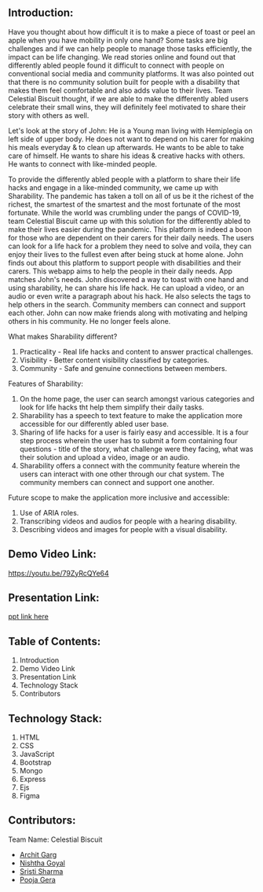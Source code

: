 

## Introduction:
  Have you thought about how difficult it is to make a piece of toast or peel an apple when you have mobility in only one hand? Some tasks are big challenges and if we can help people to manage those tasks efficiently, the impact can be life changing. 
  We read stories online and found out that differently abled people found it difficult to connect with people on conventional social media and community platforms. It was also pointed out that there is no community solution built for people with a disability that makes them feel comfortable and also adds value to their lives. 
  Team Celestial Biscuit thought, if we are able to make the differently abled users celebrate their small wins, they will definitely feel motivated to share their story with others as well. 
  
  Let's look at the story of John: He is a Young man living with Hemiplegia on left side of upper body. He does not want to depend on his carer for making his meals everyday & to clean up afterwards. He wants to be able to take care of himself. He wants to share his ideas & creative hacks with others. He wants to connect with like-minded people. 
  
  To provide the differently abled people with a platform to share their life hacks and engage in a like-minded community, we came up with Sharability. The pandemic has taken a toll on all of us be it the richest of the richest, the smartest of the smartest and the most fortunate of the most fortunate. While the world was crumbling under the pangs of COVID-19, team Celestial Biscuit came up with this solution for the differently abled to make their lives easier during the pandemic. This platform is indeed a boon for those who are dependent on their carers for their daily needs. The users can look for a life hack for a problem they need to solve and voila, they can enjoy their lives to the fullest even after being stuck at home alone. John finds out about this platform to support people with disabilities and their carers. This webapp aims to help the people in their daily needs. App matches John's needs. John discovered a way to toast with one hand and using sharability, he can share his life hack. He can upload a video, or an audio or even write a paragraph about his hack. He also selects the tags to help others in the search. Community members can connect and support each other. John can now make friends along with motivating and helping others in his community. He no longer feels alone.
  
  What makes Sharability different?
  1) Practicality - Real life hacks and content to answer practical challenges. 
  2) Visibility - Better content visibility classified by categories. 
  3) Community - Safe and genuine connections between members. 
  
  Features of Sharability: 
  1) On the home page, the user can search amongst various categories and look for life hacks tht help them simplify their daily tasks. 
  2) Sharability has a speech to text feature to make the application more accessible for our differently abled user base. 
  3) Sharing of life hacks for a user is fairly easy and accessible. It is a four step process wherein the user has to submit a form containing four questions - title of the story, what challenge were they facing, what was their solution and upload a video, image or an audio.
  4) Sharability offers a connect with the community feature wherein the users can interact with one other through our chat system. The community members can connect and support one another. 
  
  Future scope to make the application more inclusive and accessible: 
  1) Use of ARIA roles. 
  2) Transcribing videos and audios for people with a hearing disability. 
  3) Describing videos and images for people with a visual disability. 
 
## Demo Video Link:
  <a href="https://youtu.be/79ZyRcQYe64">https://youtu.be/79ZyRcQYe64</a>
  
## Presentation Link:
  <a href="https://docs.google.com/presentation/d/1CZm6aNOCfhMIv3VhLVDwcpuJ-MPjgu6NjMcyjghqEJQ/edit?usp=sharing"> ppt link here </a>
  
  
## Table of Contents:
  1) Introduction
  2) Demo Video Link 
  3) Presentation Link 
  4) Technology Stack 
  5) Contributors

## Technology Stack:
  1) HTML
  2) CSS
  3) JavaScript
  4) Bootstrap
  5) Mongo
  6) Express
  7) Ejs
  8) Figma  

## Contributors:

Team Name: Celestial Biscuit

* [Archit Garg](https://github.com/architgarg603)
* [Nishtha Goyal](https://github.com/Nishtha0801)
* [Sristi Sharma](https://github.com/24sristi)
* [Pooja Gera](https://github.com/pooja-gera)

